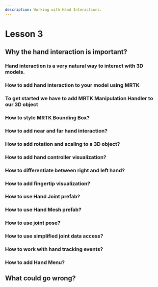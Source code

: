 ```yaml
---
description: Working with Hand Interactions.
---
```


# Lesson 3

## Why the hand interaction is important?

### Hand interaction is a very natural way to interact with 3D models.

### How to add hand interaction to your model using MRTK

### To get started we have to add MRTK Manipulation Handler to our 3D object

### How to style MRTK Bounding Box?

### How to add near and far hand interaction?

### How to add rotation and scaling to a 3D object?



### How to add hand controller visualization?

### How to differentiate between right and left hand?

### How to add fingertip visualization?

### How to use Hand Joint prefab?

### How to use Hand Mesh prefab? 

### How to use joint pose?

### How to use simplified joint data access?

### How to work with hand tracking events?

### How to add Hand Menu?

## What could go wrong?

